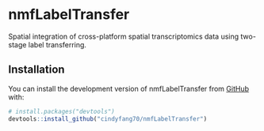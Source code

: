 
<!-- README.md is generated from README.Rmd. Please edit that file -->

# nmfLabelTransfer

<!-- badges: start -->
<!-- badges: end -->

Spatial integration of cross-platform spatial transcriptomics data using
two-stage label transferring.

## Installation

You can install the development version of nmfLabelTransfer from
[GitHub](https://github.com/) with:

``` r
# install.packages("devtools")
devtools::install_github("cindyfang70/nmfLabelTransfer")
```
